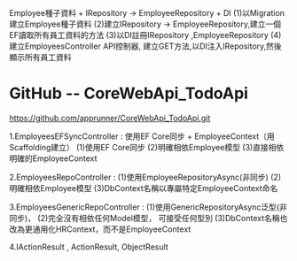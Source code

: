 ﻿Employee種子資料 + IRepository -> EmployeeRepository + DI
 (1)以Migration建立Employee種子資料
 (2)建立IRepository -> EmployeeRepository,建立一個EF讀取所有員工資料的方法
 (3)以DI註冊IRepository ,EmployeeRepository
 (4)建立EmployeesController API控制器, 建立GET方法,以DI注入IRepository,然後顯示所有員工資料

# GitHub -- CoreWebApi_TodoApi
https://github.com/apprunner/CoreWebApi_TodoApi.git


1.EmployeesEFSyncController : 使用EF Core同步 + EmployeeContext（用Scaffolding建立）
 (1)使用EF Core同步
 (2)明確相依Employee模型
 (3)直接相依明確的EmployeeContext
 
2.EmployeesRepoController : 
 (1)使用EmployeeRepositoryAsync(非同步)
 (2)明確相依Employee模型
 (3)DbContext名稱以專屬特定EmployeeContext命名
 
3.EmployeesGenericRepoController : 
 (1)使用GenericRepositoryAsync泛型(非同步)，
 (2)完全沒有相依任何Model模型， 可接受任何型別
 (3)DbContext名稱也改為更通用化HRContext，而不是EmployeeContext

 4.IActionResult , ActionResult, ObjectResult